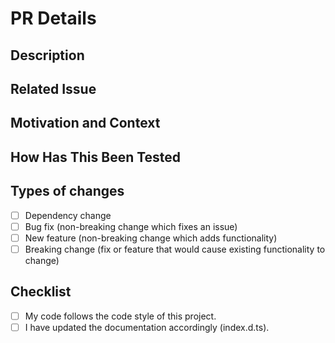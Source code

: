 # PR Details

<!--- Provide a general summary of your changes in the Title above -->

## Description

<!--- Describe your changes in detail -->

## Related Issue

<!--- Optional --->
<!--- If there is an issue link it here: -->

## Motivation and Context

<!--- Optional --->
<!--- Why is this change required? What problem does it solve? -->

## How Has This Been Tested

<!--- Please describe in detail how you tested your changes. -->
<!--- Include details of your testing environment, and the tests you ran to -->

## Types of changes

<!--- What types of changes does your code introduce? Put an `x` in all the boxes that apply: -->

- [ ] Dependency change
- [ ] Bug fix (non-breaking change which fixes an issue)
- [ ] New feature (non-breaking change which adds functionality)
- [ ] Breaking change (fix or feature that would cause existing functionality to change)

## Checklist

<!--- Go over all the following points, and put an `x` in all the boxes that apply. -->

- [ ] My code follows the code style of this project.
- [ ] I have updated the documentation accordingly (index.d.ts).